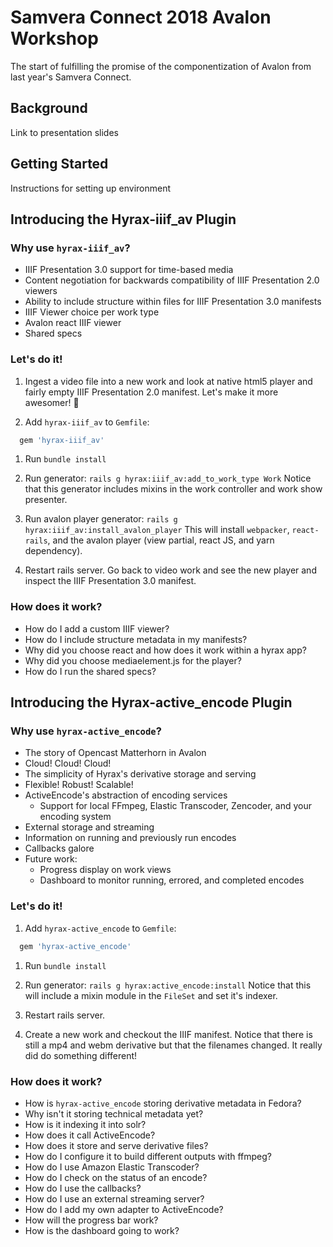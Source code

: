 # Samvera Connect 2018 Avalon Workshop

The start of fulfilling the promise of the componentization of Avalon from last year's Samvera Connect.

## Background

Link to presentation slides

## Getting Started

Instructions for setting up environment

## Introducing the Hyrax-iiif_av Plugin

### Why use `hyrax-iiif_av`?

- IIIF Presentation 3.0 support for time-based media
- Content negotiation for backwards compatibility of IIIF Presentation 2.0 viewers
- Ability to include structure within files for IIIF Presentation 3.0 manifests
- IIIF Viewer choice per work type
- Avalon react IIIF viewer
- Shared specs

### Let's do it!

1. Ingest a video file into a new work and look at native html5 player and fairly empty IIIF Presentation 2.0 manifest.  Let's make it more awesomer! :unicorn:

1. Add `hyrax-iiif_av` to `Gemfile`:
```ruby
  gem 'hyrax-iiif_av'
```

1. Run `bundle install`

1. Run generator: `rails g hyrax:iiif_av:add_to_work_type Work`
Notice that this generator includes mixins in the work controller and work show presenter.

1. Run avalon player generator: `rails g hyrax:iiif_av:install_avalon_player`
This will install `webpacker`, `react-rails`, and the avalon player (view partial, react JS, and yarn dependency).

1. Restart rails server.
Go back to video work and see the new player and inspect the IIIF Presentation 3.0 manifest.

### How does it work?

- How do I add a custom IIIF viewer?
- How do I include structure metadata in my manifests?
- Why did you choose react and how does it work within a hyrax app?
- Why did you choose mediaelement.js for the player?
- How do I run the shared specs?


## Introducing the Hyrax-active_encode Plugin

### Why use `hyrax-active_encode`?

- The story of Opencast Matterhorn in Avalon
- Cloud! Cloud! Cloud!
- The simplicity of Hyrax's derivative storage and serving
- Flexible! Robust! Scalable! <insert other buzz words>
- ActiveEncode's abstraction of encoding services
  - Support for local FFmpeg, Elastic Transcoder, Zencoder, and your encoding system
- External storage and streaming
- Information on running and previously run encodes
- Callbacks galore
- Future work:
  - Progress display on work views
  - Dashboard to monitor running, errored, and completed encodes

### Let's do it!

1. Add `hyrax-active_encode` to `Gemfile`:
```ruby
  gem 'hyrax-active_encode'
```

1. Run `bundle install`

1. Run generator: `rails g hyrax:active_encode:install`
Notice that this will include a mixin module in the `FileSet` and set it's indexer.

1. Restart rails server.

1. Create a new work and checkout the IIIF manifest.  Notice that there is still a mp4 and webm derivative but that the filenames changed.  It really did do something different!

### How does it work?

 - How is `hyrax-active_encode` storing derivative metadata in Fedora?
 - Why isn't it storing technical metadata yet?
 - How is it indexing it into solr?
 - How does it call ActiveEncode?
 - How does it store and serve derivative files?
 - How do I configure it to build different outputs with ffmpeg?
 - How do I use Amazon Elastic Transcoder?
 - How do I check on the status of an encode?
 - How do I use the callbacks?
 - How do I use an external streaming server?
 - How do I add my own adapter to ActiveEncode?
 - How will the progress bar work?
 - How is the dashboard going to work?
